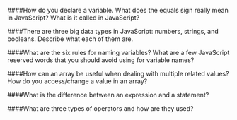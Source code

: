 ####How do you declare a variable. What does the equals sign really mean in JavaScript? What is it called in JavaScript?

####There are three big data types in JavaScript: numbers, strings, and booleans. Describe what each of them are.

####What are the six rules for naming variables? What are a few JavaScript reserved words that you should avoid using for variable names?

####How can an array be useful when dealing with multiple related values? How do you access/change a value in an array?

####What is the difference between an expression and a statement?

####What are three types of operators and how are they used?
